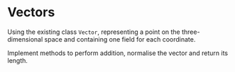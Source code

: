 # Vectors

Using the existing class `Vector`, representing a point on the three-dimensional space and containing one field for each coordinate.

Implement methods to perform addition, normalise the vector and return its length.
